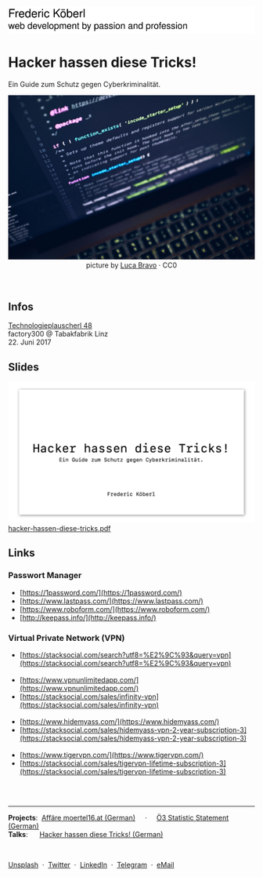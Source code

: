 <div id="content-start"></div>

<a href="https://github.com/internetztube/internetztube/blob/master/README.md#content-start">
<img src="../../slogan.svg" />
</a>

# Hacker hassen diese Tricks!

Ein Guide zum Schutz gegen Cyberkriminalität.

<img src="./hero.jpeg" />

<div align="center">
picture by <a href="https://unsplash.com/photos/XJXWbfSo2f0/">Luca Bravo</a>&nbsp;·&nbsp;CC0
</div>
<br /><br />




## Infos


<a href="http://technologieplauscherl.at/48/" target="_blank">
Technologieplauscherl 48
</a><br>
factory300 @ Tabakfabrik Linz<br>
22. Juni 2017


## Slides

<a href="./slides.pdf">
<img src="./slides-thumbnail.png" />
hacker-hassen-diese-tricks.pdf
</a>


## Links

### Passwort Manager

* [https://1password.com/](https://1password.com/)
* [https://www.lastpass.com/](https://www.lastpass.com/)
* [https://www.roboform.com/](https://www.roboform.com/)
* [http://keepass.info/](http://keepass.info/)


### Virtual Private Network (VPN)


* [https://stacksocial.com/search?utf8=%E2%9C%93&query=vpn](https://stacksocial.com/search?utf8=%E2%9C%93&query=vpn)<br/><br />
* [https://www.vpnunlimitedapp.com/](https://www.vpnunlimitedapp.com/)
* [https://stacksocial.com/sales/infinity-vpn](https://stacksocial.com/sales/infinity-vpn)<br/><br />
* [https://www.hidemyass.com/](https://www.hidemyass.com/)
* [https://stacksocial.com/sales/hidemyass-vpn-2-year-subscription-3](https://stacksocial.com/sales/hidemyass-vpn-2-year-subscription-3)<br/><br />
* [https://www.tigervpn.com/](https://www.tigervpn.com/)
* [https://stacksocial.com/sales/tigervpn-lifetime-subscription-3](https://stacksocial.com/sales/tigervpn-lifetime-subscription-3)



<br /><br />

--- 
**Projects**:&nbsp; [Affäre moertel16.at (German)](https://github.com/internetztube/internetztube/blob/master/projects/affaere-moertel16-at/index.md#content-start) &nbsp;&nbsp;&nbsp;&nbsp;·&nbsp;&nbsp;&nbsp;&nbsp; [Ö3 Statistic Statement (German)](https://github.com/internetztube/internetztube/blob/master/projects/oe3-statistics/index.md#content-start) <br />
**Talks**:&nbsp;&nbsp;&nbsp;&nbsp;&nbsp;&nbsp;[Hacker hassen diese Tricks! (German)](https://github.com/internetztube/internetztube/blob/master/talks/hacker-hassen-diese-tricks/index.md#content-start)

<br />

[Unsplash](https://unsplash.com/@internetztube)
&nbsp;·&nbsp;
[Twitter](https://twitter.com/internetztube)
&nbsp;·&nbsp;
[LinkedIn](https://linkedin.com/in/koeberl)
&nbsp;·&nbsp;
[Telegram](https://telegram.me/internetztube)
&nbsp;·&nbsp;
[eMail](mailto:please-no-spam--thanks@frederickoeberl.com)

